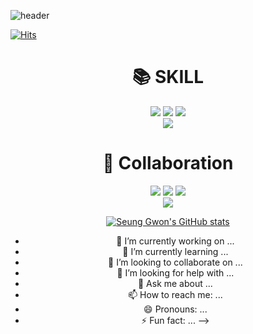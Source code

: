 ![header](https://capsule-render.vercel.app/api?type=waving&color=99afc2&text=Welcome%20to%20Seung%20Gwon'sGitHub%20👋&animation=twinkling&fontSize=35&fontAlignY=40&fontAlign=65&height=250)

[![Hits](https://hits.seeyoufarm.com/api/count/incr/badge.svg?url=https%3A%2F%2Fgithub.com%2FSeungGwonRyu&count_bg=%231A7870&title_bg=%23625C9E&icon=sparkpost.svg&icon_color=%23E7E7E7&title=hits&edge_flat=false)](https://hits.seeyoufarm.com)

<div align=center><h1>📚 SKILL</h1></div>
<div align=center> 
<img src="https://img.shields.io/badge/python-3776AB?style=for-the-badge&logo=python&logoColor=white">
<img src="https://img.shields.io/badge/R-276DC3?style=for-the-badge&logo=R&logoColor=white">
<img src="https://img.shields.io/badge/GitHub-181717?style=for-the-badge&logo=GitHub&logoColor=white">
<br>
<div align=center> 
<img src="https://img.shields.io/badge/MicrosoftExcel-217346?style=for-the-badge&logo=MicrosoftExcel&logoColor=white">


<div align=center><h1>📱 Collaboration</h1></div>
<div align=center> 
<img src="https://img.shields.io/badge/Slack-4A154B?style=for-the-badge&logo=Slack&logoColor=white">
<img src="https://img.shields.io/badge/Notion-000000?style=for-the-badge&logo=Notion&logoColor=white">
<img src="https://img.shields.io/badge/Discord-5865F2?style=for-the-badge&logo=Discord&logoColor=white">
<br>

<img src="https://img.shields.io/badge/python-3776AB?style=for-the-badge&logo=python&logoColor=white">


[![Seung Gwon's GitHub stats](https://github-readme-stats.vercel.app/api?username=SeungGwonRyu&include_all_commits=true&theme=nord&hide_border=true&count_private=true)](https://github.com/jiholee0/github-readme-stats)
- 🔭 I’m currently working on ...
- 🌱 I’m currently learning ...
- 👯 I’m looking to collaborate on ...
- 🤔 I’m looking for help with ...
- 💬 Ask me about ...
- 📫 How to reach me: ...
- 😄 Pronouns: ...
- ⚡ Fun fact: ...
-->
